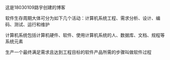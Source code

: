 
这是18030109路宇创建的博客

软件生存周期大体可分为如下几个活动：计算机系统工程、需求分析、设计、编码、测试、运行和维护

计算机系统包括计算机硬件、软件、使用计算机系统的人、数据库、文档、规程等系统元素

生产一个最终满足需求且达到工程目标的软件产品所需的步骤叫做软件过程

